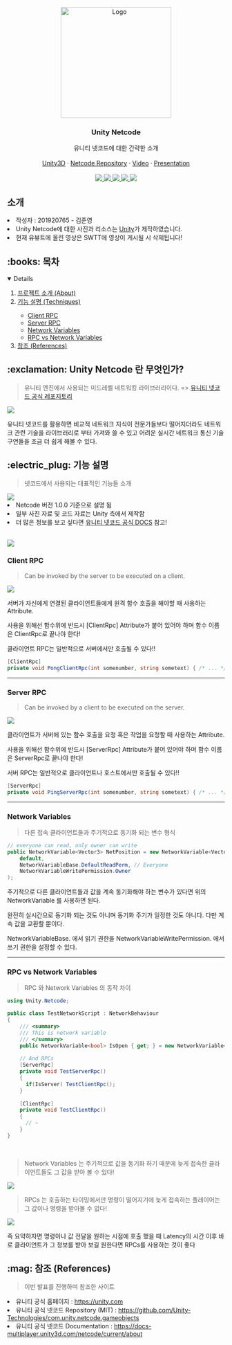 <!-- PROJECT LOGO -->
<div align="center">
  <a href="https://github.com/osamhack2021/app_web_dronai_62bn">
    <img      
      src="https://user-images.githubusercontent.com/36218321/172825713-f95d8b00-ee94-4643-bee9-bb17bed99103.png"
      alt="Logo" width="256px" height="256px">
  </a>

  <h3 align="center">Unity Netcode</h3>

  <p align="center">
    유니티 넷코드에 대한 간략한 소개
    <br />
    <br />
    <a href="https://unity.com/" target="_blank">Unity3D</a>
    ·
    <a href="https://github.com/Unity-Technologies/com.unity.netcode.gameobjects" target="_blank">Netcode Repository</a>
    ·
    <a href="https://youtu.be/PCbJuSWBbrc" target="_blank">Video</a>
    ·
    <a href="https://github.com/LINEARJUN/SWTT-Unity-Netcode-Explanation/blob/main/NETCODE%20%EC%86%8C%EA%B0%9C%20PPT.pptx?raw=true" target="_blank">Presentation</a>
    <br />
    <br />
    <a href="https://github.com/LINEARJUN/SWTT-Unity-Netcode-Explanation/graphs/contributors">
      <img src="https://img.shields.io/github/contributors/LINEARJUN/SWTT-Unity-Netcode-Explanation.svg?style=for-the-badge" />
    </a>
    <a href="https://github.com/LINEARJUN/SWTT-Unity-Netcode-Explanation/network/members">
      <img src="https://img.shields.io/github/forks/LINEARJUN/SWTT-Unity-Netcode-Explanation.svg?style=for-the-badge" />
    </a>
    <a href="https://github.com/LINEARJUN/SWTT-Unity-Netcode-Explanation/stargazers">
      <img src="https://img.shields.io/github/stars/LINEARJUN/SWTT-Unity-Netcode-Explanation.svg?style=for-the-badge" />
    </a>
    <a href="https://github.com/LINEARJUN/SWTT-Unity-Netcode-Explanation/issues">
      <img src="https://img.shields.io/github/issues/LINEARJUN/SWTT-Unity-Netcode-Explanation.svg?style=for-the-badge" />
    </a>
    <a href="https://github.com/LINEARJUN/SWTT-Unity-Netcode-Explanation/blob/master/License.md">
      <img src="https://img.shields.io/github/license/LINEARJUN/SWTT-Unity-Netcode-Explanation.svg?style=for-the-badge" />
    </a>
  </p>
</div>

<h2>소개</h2>
<li>작성자 : 201920765 - 김준영</li>
<li>Unity Netcode에 대한 사진과 리소스는 <a href="https://unity.com">Unity</a>가 제작하였습니다.</li>
<li>현재 유뷰트에 올린 영상은 SWTT에 영상이 게시될 시 삭제됩니다!</li>

<h2> :books: 목차</h2>
<details open="open">
  <ol>
    <li><a href="#about"> 프로젝트 소개 (About)</a></li>
    <li><a href="#techniques"> 기능 설명 (Techniques)</a></li>
      <ul>
        <li><a href="#client"> Client RPC </a></li>
        <li><a href="#server"> Server RPC </a></li>
        <li><a href="#net_variables"> Network Variables </a></li>
        <li><a href="#rpc_net"> RPC vs Network Variables </a></li>
      </ul>
    <li><a href="#references"> 참조 (References)</a></li>
  </ol>
</details>

<h2 id="about">:exclamation: Unity Netcode 란 무엇인가?</h2>
<blockquote>유니티 엔진에서 사용되는 미드레벨 네트워킹 라이브러리이다. => <a href ="https://github.com/Unity-Technologies/com.unity.netcode.gameobjects">유니티 넷코드 공식 레포지토리</a></blockquote>
<img src="https://user-images.githubusercontent.com/36218321/173530541-6bd68132-1c17-4524-ab54-21f353e1b34c.jpg"></img>

<p>유니티 넷코드를 활용하면 비교적 네트워크 지식이 전문가들보다 떨어지더라도 네트워크 관련 기술을 라이브러리로 부터 가져와 쓸 수 있고 어려운 실시간 네트워크 통신 기술 구연들을 조금 더 쉽게 해볼 수 있다.</p>


<h2 id="techniques">:electric_plug: 기능 설명</h2>
<blockquote>넷코드에서 사용되는 대표적인 기능들 소개</blockquote>
<img src="https://user-images.githubusercontent.com/36218321/173532982-8dea78b4-2479-467a-b3d4-91a31100b853.png"></img>

<li>Netcode 버전 1.0.0 기준으로 설명 됨</li>
<li>일부 사진 자료 및 코드 자료는 Unity 측에서 제작함</li>
<li>더 많은 정보를 보고 싶다면 <a href="https://docs-multiplayer.unity3d.com/netcode/current/about">유니티 넷코드 공식 DOCS</a> 참고!</li>

<br/>

<!--라인 효과-->
<img src="https://user-images.githubusercontent.com/36218321/173535363-227603c9-3a2c-4d01-a2bc-d734ef1dba3d.gif"></a>

<h3 id="client">Client RPC</h3>
<blockquote>Can be invoked by the server to be executed on a client.</blockquote>
<img src="https://user-images.githubusercontent.com/36218321/173532561-cab28c97-d902-4b7e-ab21-724005f7e8e9.png"></img>

<p>서버가 자신에게 연결된 클라이언트들에게 원격 함수 호출을 해야할 때 사용하는 Attribute.</p>
<p>사용을 위해선 함수위에 반드시 [ClientRpc] Attribute가 붙어 있어야 하며 함수 이름은 ClientRpc로 끝나야 한다!</p>
<p>클라이언트 RPC는 일반적으로 서버에서만 호출될 수 있다!!</p>

```c#
[ClientRpc]
private void PongClientRpc(int somenumber, string sometext) { /* ... */ }
```

<hr/>

<h3 id="server">Server RPC</h3>
<blockquote>Can be invoked by a client to be executed on the server.</blockquote>
<img src="https://user-images.githubusercontent.com/36218321/173534716-e871944d-8762-4034-96c8-d686f658936c.png"></img>

<p>클라이언트가 서버에 있는 함수 호출을 요청 혹은 작업을 요청할 때 사용하는 Attribute.</p>
<p>사용을 위해선 함수위에 반드시 [ServerRpc] Attribute가 붙어 있어야 하며 함수 이름은 ServerRpc로 끝나야 한다!</p>
<p>서버 RPC는 일반적으로 클라이언트나 호스트에서만 호출될 수 있다!!</p>

```c#
[ServerRpc]
private void PingServerRpc(int somenumber, string sometext) { /* ... */ }
```

<hr/>

<h3 id="net_variables">Network Variables</h3>
<blockquote>다른 접속 클라이언트들과 주기적으로 동기화 되는 변수 형식</blockquote>

```c#
// everyone can read, only owner can write
public NetworkVariable<Vector3> NetPosition = new NetworkVariable<Vector3>(
    default,
    NetworkVariableBase.DefaultReadPerm, // Everyone
    NetworkVariableWritePermission.Owner
);
```

<p>주기적으로 다른 클라이언트들과 값을 계속 동기화해야 하는 변수가 있다면 위의 NetworkVariable<T> 를 사용하면 된다.</p>
<p>완전히 실시간으로 동기화 되는 것도 아니며 동기화 주기가 일정한 것도 아니다. 다만 계속 값을 교환할 뿐이다.</p>
<p>NetworkVariableBase. 에서 읽기 권한을 NetworkVariableWritePermission. 에서 쓰기 권한을 설정할 수 있다.</p>

<hr/>

<h3 id="rpc_net">RPC vs Network Variables</h3>
<blockquote>RPC 와 Network Variables 의 동작 차이</blockquote>

```c#
using Unity.Netcode;

public class TestNetworkScript : NetworkBehaviour
{
    /// <summary>
    /// This is network variable
    /// </summary>
    public NetworkVariable<bool> IsOpen { get; } = new NetworkVariable<bool>();
    
    // And RPCs
    [ServerRpc]
    private void TestServerRpc()
    {
      if(IsServer) TestClientRpc();
    }
    
    [ClientRpc]
    private void TestClientRpc()
    {
      // ~
    }
}

```

</br>

<blockquote>Network Variables 는 주기적으로 값을 동기화 하기 때문에 늦게 접속한 클라이언트들도 그 값을 받아 볼 수 있다!</blockquote>
<img src="https://user-images.githubusercontent.com/36218321/173540959-1112417f-811d-4760-ac14-577f7e58799b.png"></img>

<br/>

<blockquote>RPCs 는 호출하는 타이밍에서만 명령이 떨어지기에 늦게 접속하는 플레이어는 그 값이나 명령을 받아볼 수 없다!</blockquote>
<img src="https://user-images.githubusercontent.com/36218321/173541331-010362a7-0d93-4055-ab2c-205cacecf0f6.png"></img>

<p>즉 요약하자면 명령이나 값 전달을 원하는 시점에 호출 했을 때 Latency의 시간 이후 바로 클라이언트가 그 정보를 받아 보길 원한다면 RPCs를 사용하는 것이 좋다</p>
<p주기적으로 값을 동기화 해야 되고 늦게 접속한 플레이어도 값을 봐야 한다면 Network Variable을 사용하는 것이 더 적합하다</p>


<h2 id="references">:mag: 참조 (References)</h2>
<blockquote>이번 발표를 진행하며 참조한 사이트</blockquote>


<li>유니티 공식 홈페이지 : <a href="https://unity.com">https://unity.com</a></li>
<li>유니티 공식 넷코드 Repository (MIT) : <a href="https://github.com/Unity-Technologies/com.unity.netcode.gameobjects">https://github.com/Unity-Technologies/com.unity.netcode.gameobjects</a></li>
<li>유니티 공식 넷코드 Documentation : <a href="https://docs-multiplayer.unity3d.com/netcode/current/about">https://docs-multiplayer.unity3d.com/netcode/current/about</a></li>
